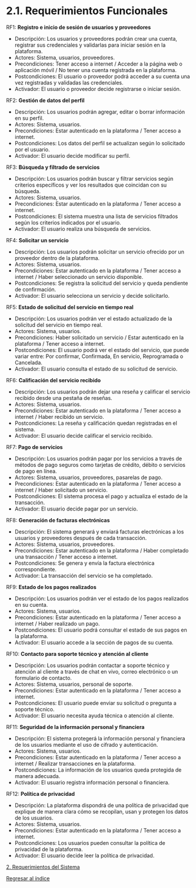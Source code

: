 # 2.1. Requerimientos Funcionales

  RF1: **Registro e inicio de sesión de usuarios y proveedores**
  -   Descripción: Los usuarios y proveedores podrán crear una cuenta, registrar sus credenciales y validarlas para iniciar sesión en la plataforma.
  -   Actores: Sistema, usuarios, proveedores.
  -   Precondiciones: Tener acceso a internet / Acceder a la página web o aplicación móvil / No tener una cuenta registrada en la plataforma.
  -   Postcondiciones: El usuario o proveedor podrá acceder a su cuenta una vez registradas y validadas las credenciales.
  -   Activador: El usuario o proveedor decide registrarse o iniciar sesión.
  
  RF2: **Gestión de datos del perfil**
  -   Descripción: Los usuarios podrán agregar, editar o borrar información en su perfil.
  -   Actores: Sistema, usuarios.
  -   Precondiciones: Estar autenticado en la plataforma / Tener acceso a internet.
  -   Postcondiciones: Los datos del perfil se actualizan según lo solicitado por el usuario.
  -   Activador: El usuario decide modificar su perfil.


  RF3: **Búsqueda y filtrado de servicios**
  -   Descripción: Los usuarios podrán buscar y filtrar servicios según criterios específicos y ver los resultados que coincidan con su búsqueda.
  -   Actores: Sistema, usuarios.
  -   Precondiciones: Estar autenticado en la plataforma / Tener acceso a internet.
  -   Postcondiciones: El sistema muestra una lista de servicios filtrados según los criterios indicados por el usuario.
  -   Activador: El usuario realiza una búsqueda de servicios.
  
  RF4: **Solicitar un servicio**
  -   Descripción: Los usuarios podrán solicitar un servicio ofrecido por un proveedor dentro de la plataforma.
  -   Actores: Sistema, usuarios.
  -   Precondiciones: Estar autenticado en la plataforma / Tener acceso a internet / Haber seleccionado un servicio disponible.
  -   Postcondiciones: Se registra la solicitud del servicio y queda pendiente de confirmación.
  -   Activador: El usuario selecciona un servicio y decide solicitarlo.
  
  RF5: **Estado de solicitud del servicio en tiempo real**
  -   Descripción: Los usuarios podrán ver el estado actualizado de la solicitud del servicio en tiempo real.
  -   Actores: Sistema, usuarios.
  -   Precondiciones: Haber solicitado un servicio / Estar autenticado en la plataforma / Tener acceso a internet.
  -   Postcondiciones: El usuario podrá ver el estado del servicio, que puede variar entre: Por confirmar, Confirmada, En servicio, Reprogramada o Cancelada.
  -   Activador: El usuario consulta el estado de su solicitud de servicio.
  
  RF6: **Calificación del servicio recibido**
  -   Descripción: Los usuarios podrán dejar una reseña y calificar el servicio recibido desde una pestaña de reseñas.
  -   Actores: Sistema, usuarios.
  -   Precondiciones: Estar autenticado en la plataforma / Tener acceso a internet / Haber recibido un servicio.
  -   Postcondiciones: La reseña y calificación quedan registradas en el sistema.
  -   Activador: El usuario decide calificar el servicio recibido.
  
  RF7: **Pago de servicios**
  -   Descripción: Los usuarios podrán pagar por los servicios a través de métodos de pago seguros como tarjetas de crédito, débito o servicios de pago en línea.
  -   Actores: Sistema, usuarios, proveedores, pasarelas de pago.
  -   Precondiciones: Estar autenticado en la plataforma / Tener acceso a internet / Haber solicitado un servicio.
  -   Postcondiciones: El sistema procesa el pago y actualiza el estado de la transacción.
  -   Activador: El usuario decide pagar por un servicio.
  
  RF8: **Generación de facturas electrónicas**
  -   Descripción: El sistema generará y enviará facturas electrónicas a los usuarios y proveedores después de cada transacción.
  -   Actores: Sistema, usuarios, proveedores.
  -   Precondiciones: Estar autenticado en la plataforma / Haber completado una transacción / Tener acceso a internet.
  -   Postcondiciones: Se genera y envía la factura electrónica correspondiente.
  -   Activador: La transacción del servicio se ha completado.
  
  RF9: **Estado de los pagos realizados**
  -   Descripción: Los usuarios podrán ver el estado de los pagos realizados en su cuenta.
  -   Actores: Sistema, usuarios.
  -   Precondiciones: Estar autenticado en la plataforma / Tener acceso a internet / Haber realizado un pago.
  -   Postcondiciones: El usuario podrá consultar el estado de sus pagos en la plataforma.
  -   Activador: El usuario accede a la sección de pagos de su cuenta.
  
  RF10: **Contacto para soporte técnico y atención al cliente**
  -   Descripción: Los usuarios podrán contactar a soporte técnico y atención al cliente a través de chat en vivo, correo electrónico o un formulario de contacto.
  -   Actores: Sistema, usuarios, personal de soporte.
  -   Precondiciones: Estar autenticado en la plataforma / Tener acceso a internet.
  -   Postcondiciones: El usuario puede enviar su solicitud o pregunta a soporte técnico.
  -   Activador: El usuario necesita ayuda técnica o atención al cliente.
  
  RF11: **Seguridad de la información personal y financiera**
  -   Descripción: El sistema protegerá la información personal y financiera de los usuarios mediante el uso de cifrado y autenticación.
  -   Actores: Sistema, usuarios.
  -   Precondiciones: Estar autenticado en la plataforma / Tener acceso a internet / Realizar transacciones en la plataforma.
  -   Postcondiciones: La información de los usuarios queda protegida de manera adecuada.
  -   Activador: El usuario registra información personal o financiera.
  
  RF12: **Política de privacidad**
  -   Descripción: La plataforma dispondrá de una política de privacidad que explique de manera clara cómo se recopilan, usan y protegen los datos de los usuarios.
  -   Actores: Sistema, usuarios.
  -   Precondiciones: Estar autenticado en la plataforma / Tener acceso a internet.
  -   Postcondiciones: Los usuarios pueden consultar la política de privacidad de la plataforma.
  -   Activador: El usuario decide leer la política de privacidad.


[2. Requerimientos del Sistema](../2.md)

[Regresar al índice](../README.md)
